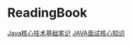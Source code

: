 # ReadingBook
<a href="https://github.com/yangxingAi/ReadingBook/blob/master/Java%E6%A0%B8%E5%BF%83%E6%8A%80%E6%9C%AF%E5%9F%BA%E7%A1%80/java%E6%A0%B8%E5%BF%83%E6%8A%80%E6%9C%AF%E8%AF%BB%E4%B9%A6%E7%AC%94%E8%AE%B0.md">Java核心技术基础笔记</a>
[JAVA面试核心知识](https://github.com/yangxingAi/ReadingBook/blob/master/offer%E6%9D%A5%E4%BA%86/Java%E9%9D%A2%E8%AF%95%E6%A0%B8%E5%BF%83%E8%80%83%E7%82%B9.MD)
